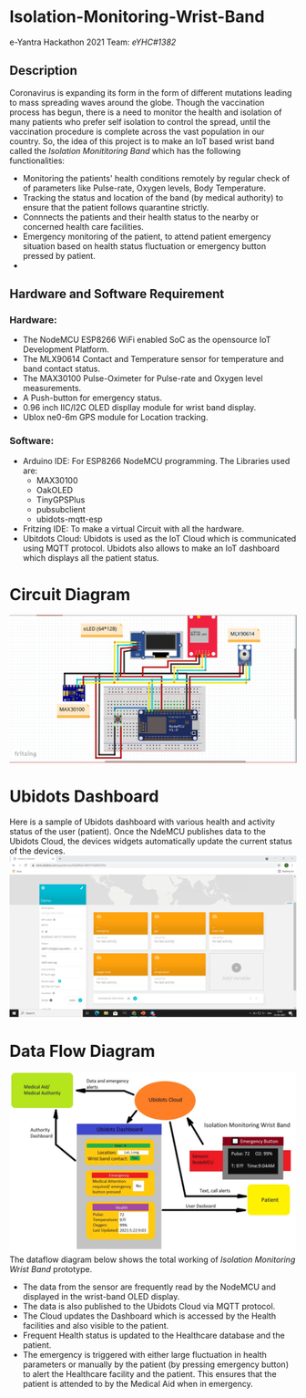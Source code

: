 # **Isolation-Monitoring-Wrist-Band**
e-Yantra Hackathon 2021 Team: *eYHC#1382*

## Description
Coronavirus is expanding its form in the form of different mutations leading to mass spreading waves around the globe. Though the vaccination process has begun, there is a need to monitor the health and isolation of many patients who prefer self isolation to control the spread, until the vaccination procedure is complete across the vast population in our country. So, the idea of this project is to make an IoT based wrist band called the *Isolation Monititoring Band* which has the following functionalities:
* Monitoring the patients' health conditions remotely by regular check of of parameters like Pulse-rate, Oxygen levels, Body Temperature.
* Tracking the status and location of the band (by medical authority) to ensure that the patient follows quarantine strictly.
* Connnects the patients and their health status to the nearby or concerned health care facilities.
* Emergency monitoring of the patient, to attend patient emergency situation based on health status fluctuation or emergency button pressed by patient.
* 
## Hardware and Software Requirement
### Hardware:
* The NodeMCU ESP8266 WiFi enabled SoC as the opensource IoT Development Platform.
* The MLX90614 Contact and Temperature sensor for temperature and band contact status.
* The MAX30100 Pulse-Oximeter for Pulse-rate and Oxygen level measurements.
* A Push-button for emergency status.
* 0.96 inch IIC/I2C OLED displlay module for wrist band display.
* Ublox ne0-6m GPS module for Location tracking.
### Software:
* Arduino IDE: For ESP8266 NodeMCU programming. The Libraries used are:
  * MAX30100
  * OakOLED
  * TinyGPSPlus
  * pubsubclient
  * ubidots-mqtt-esp
* Fritzing IDE: To make a virtual Circuit with all the hardware.
* Ubitdots Cloud: Ubidots is used as the IoT Cloud which is communicated using MQTT protocol. Ubidots also allows to make an IoT dashboard which displays all the patient status.

# Circuit Diagram
![Circuit Diagram](/Images/Circuit.png)

# Ubidots Dashboard
Here is a sample of Ubidots dashboard with various health and activity status of the user (patient). Once the NdeMCU publishes data to the Ubidots Cloud, the devices widgets automatically update the current status of the devices.
![Ubidots Dashboard](/Images/Dashboard.png)

# Data Flow Diagram
![Data Flow Diagram](/Images/Working.jpg)
The dataflow diagram below shows the total working of *Isolation Monitoring Wrist Band* prototype.
* The data from the sensor are frequently read by the NodeMCU and displayed in the wrist-band OLED display.
* The data is also published to the Ubidots Cloud via MQTT protocol.
* The Cloud updates the Dashboard which is accessed by the Health facilities and also visible to the patient.
* Frequent Health status is updated to the Healthcare database and the patient.
* The emergency is triggered with either large fluctuation in health parameters or manually by the patient (by pressing emergency button) to alert the Healthcare facility and the patient. This ensures that the patient is attended to by the Medical Aid when in emergency.
